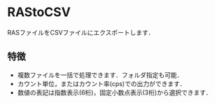 # RAStoCSV
RASファイルをCSVファイルにエクスポートします．

## 特徴

* 複数ファイルを一括で処理できます．フォルダ指定も可能．
* カウント単位，またはカウント率(cps)での出力ができます．
* 数値の表記は指数表示(6桁)，固定小数点表示(3桁)から選択できます．
